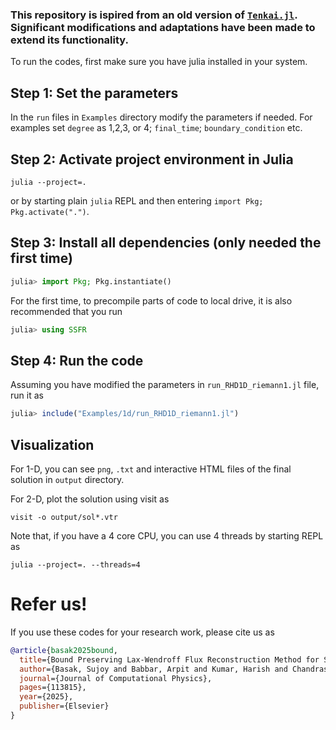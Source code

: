### This repository is ispired from an old version of [`Tenkai.jl`](https://github.com/Arpit-Babbar/Tenkai.jl). Significant modifications and adaptations have been made to extend its functionality. 

To run the codes, first make sure you have julia installed in your system.

## Step 1: Set the parameters
In the `run` files in `Examples` directory modify the parameters if needed. For examples set `degree` as 1,2,3, or 4; `final_time`; `boundary_condition` etc.

## Step 2: Activate project environment in Julia
```shell
julia --project=.
```
or by starting plain `julia` REPL and then entering `import Pkg; Pkg.activate(".")`. 

## Step 3: Install all dependencies (only needed the first time)
```julia
julia> import Pkg; Pkg.instantiate()
```

For the first time, to precompile parts of code to local drive, it is also recommended that you run

```julia
julia> using SSFR
```

## Step 4: Run the code
Assuming you have modified the parameters in `run_RHD1D_riemann1.jl` file, run it as
```julia
julia> include("Examples/1d/run_RHD1D_riemann1.jl")
```

## Visualization

For 1-D, you can see `png`, `.txt` and interactive HTML files of the final solution in `output` directory.

For 2-D, plot the solution using visit as

```shell
visit -o output/sol*.vtr
```


Note that, if you have a 4 core CPU, you can use 4 threads by starting REPL as

```shell
julia --project=. --threads=4
```

# Refer us!

If you use these codes for your research work, please cite us as

```bibtex
@article{basak2025bound,
  title={Bound Preserving Lax-Wendroff Flux Reconstruction Method for Special Relativistic Hydrodynamics},
  author={Basak, Sujoy and Babbar, Arpit and Kumar, Harish and Chandrashekar, Praveen},
  journal={Journal of Computational Physics},
  pages={113815},
  year={2025},
  publisher={Elsevier}
}
```
